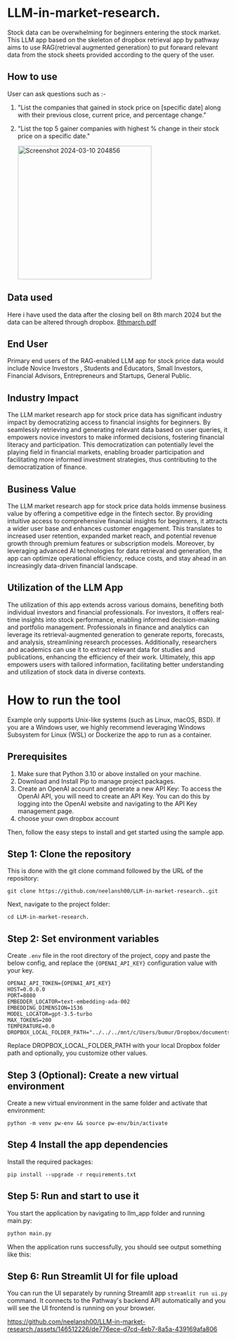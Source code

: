 # LLM-in-market-research.
Stock data can be overwhelming for beginners entering the stock market. This LLM app based on the skeleton of dropbox retrieval app by pathway aims to use RAG(retrieval augmented generation) to put forward relevant data from the stock sheets provided according to the query of the user.

## How to use 
User can ask questions such as :- 
1. "List the companies that gained in stock price on [specific date] along with their previous close, current price, and percentage change."
2. "List the top 5 gainer companies with highest % change in their stock price on a specific date."

    <img width="304" alt="Screenshot 2024-03-10 204856" src="https://github.com/neelansh00/LLM-in-market-research./assets/146512226/e671c35e-7b18-4503-8725-e6b45750268c">

## Data used 
Here i have used the data after the closing bell on 8th march 2024 but the data can be altered through dropbox.
[8thmarch.pdf](https://github.com/neelansh00/LLM-in-market-research./files/14550733/8thmarch.pdf)

## End User
Primary end users of the RAG-enabled LLM app for stock price data would include Novice Investors , Students and Educators, Small Investors, Financial Advisors, Entrepreneurs and Startups, General Public.

## Industry Impact
The LLM market research app for stock price data has significant industry impact by democratizing access to financial insights for beginners. By seamlessly retrieving and generating relevant data based on user queries, it empowers novice investors to make informed decisions, fostering financial literacy and participation. This democratization can potentially level the playing field in financial markets, enabling broader participation and facilitating more informed investment strategies, thus contributing to the democratization of finance.

## Business Value
The LLM market research app for stock price data holds immense business value by offering a competitive edge in the fintech sector. By providing intuitive access to comprehensive financial insights for beginners, it attracts a wider user base and enhances customer engagement. This translates to increased user retention, expanded market reach, and potential revenue growth through premium features or subscription models. Moreover, by leveraging advanced AI technologies for data retrieval and generation, the app can optimize operational efficiency, reduce costs, and stay ahead in an increasingly data-driven financial landscape.

## Utilization of the LLM App
The utilization of this app extends across various domains, benefiting both individual investors and financial professionals. For investors, it offers real-time insights into stock performance, enabling informed decision-making and portfolio management. Professionals in finance and analytics can leverage its retrieval-augmented generation to generate reports, forecasts, and analysis, streamlining research processes. Additionally, researchers and academics can use it to extract relevant data for studies and publications, enhancing the efficiency of their work. Ultimately, this app empowers users with tailored information, facilitating better understanding and utilization of stock data in diverse contexts.

# How to run the tool
Example only supports Unix-like systems (such as Linux, macOS, BSD). If you are a Windows user, we highly recommend leveraging Windows Subsystem for Linux (WSL) or Dockerize the app to run as a container.

## Prerequisites
1. Make sure that Python 3.10 or above installed on your machine.
2. Download and Install Pip to manage project packages.
3. Create an OpenAI account and generate a new API Key: To access the OpenAI API, you will need to create an API Key. You can do this by logging into the OpenAI website and navigating to the API Key management page.
4. choose your own dropbox account

Then, follow the easy steps to install and get started using the sample app.

## Step 1: Clone the repository
This is done with the git clone command followed by the URL of the repository:
```
git clone https://github.com/neelansh00/LLM-in-market-research..git
```
Next, navigate to the project folder:
```
cd LLM-in-market-research.
```
## Step 2: Set environment variables
Create `.env` file in the root directory of the project, copy and paste the below config, and replace the `{OPENAI_API_KEY}` configuration value with your key.
```
OPENAI_API_TOKEN={OPENAI_API_KEY}
HOST=0.0.0.0
PORT=8080
EMBEDDER_LOCATOR=text-embedding-ada-002
EMBEDDING_DIMENSION=1536
MODEL_LOCATOR=gpt-3.5-turbo
MAX_TOKENS=200
TEMPERATURE=0.0
DROPBOX_LOCAL_FOLDER_PATH="../../../mnt/c/Users/bumur/Dropbox/documents"
```
Replace DROPBOX_LOCAL_FOLDER_PATH with your local Dropbox folder path and optionally, you customize other values.

## Step 3 (Optional): Create a new virtual environment
Create a new virtual environment in the same folder and activate that environment:
```
python -m venv pw-env && source pw-env/bin/activate
```
## Step 4 Install the app dependencies
Install the required packages:
```
pip install --upgrade -r requirements.txt
```
## Step 5: Run and start to use it
You start the application by navigating to llm_app folder and running main.py:
```python
python main.py
```
When the application runs successfully, you should see output something like this:

## Step 6: Run Streamlit UI for file upload
You can run the UI separately by running Streamlit app `streamlit run ui.py` command. It connects to the Pathway's backend API automatically and you will see the UI frontend is running on your browser.


https://github.com/neelansh00/LLM-in-market-research./assets/146512226/de776ece-d7cd-4eb7-8a5a-439169afa806





